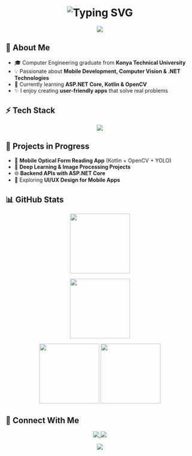 <h1 align="center">
  <img src="https://readme-typing-svg.herokuapp.com?font=Raleway&size=32&duration=3000&pause=700&color=FF6EC7,FF9FF3&center=true&vCenter=true&width=600&lines=Hello+World+!+👋;I'm+Begüm+Yaren+Öztürk;Computer+Engineer+%F0%9F%92%BB;Welcome+to+my+GitHub+!" alt="Typing SVG" />
</h1>

<p align="center">
  <img src="https://capsule-render.vercel.app/api?type=waving&color=0:ff9ff3,100:8e44ad&height=140&section=header&text=✨+Building+Apps+That+Make+Life+Easier+|+Always+Learning&fontSize=26&fontColor=fff&animation=fadeIn" />
</p>

## 🌸 About Me
- 🎓 Computer Engineering graduate from **Konya Technical University**  
- 💡 Passionate about **Mobile Development, Computer Vision & .NET Technologies**  
- 🌱 Currently learning **ASP.NET Core, Kotlin & OpenCV**  
- ✨ I enjoy creating **user-friendly apps** that solve real problems  

## ⚡ Tech Stack
<p align="center">
  <img src="https://skillicons.dev/icons?i=python,kotlin,dotnet,opencv,sql,git,vscode,androidstudio&theme=light&perline=4" />
</p>

## 💼 Projects in Progress
- 📱 **Mobile Optical Form Reading App** (Kotlin + OpenCV + YOLO)  
- 🧠 **Deep Learning & Image Processing Projects**  
- 🌐 **Backend APIs with ASP.NET Core**  
- 🎨 Exploring **UI/UX Design for Mobile Apps**  

## 📊 GitHub Stats

<p align="center">
  <!-- Genel İstatistikler -->
  <img height="160" src="https://github-readme-stats.vercel.app/api?username=yaren0600&show_icons=true&theme=dracula&hide_border=false&hide_title=false&count_private=true" />
  


<p align="center">
  <!-- Top Languages -->
  <img height="160" src="https://github-readme-stats.vercel.app/api/top-langs/?username=yaren0600&layout=compact&theme=dracula&hide_border=false&langs_count=6" />
</p>

<p align="center">
  <!-- Streak Stats -->
  <img src="https://github-readme-streak-stats.herokuapp.com/?user=yaren0600&theme=dracula&hide_border=false" height="160" />

  <!-- Contribution Graph (Dark Theme) -->
  <img src="https://ghchart.rshah.org/yaren0600?bg=1E1E2F&color=FF6EC7&line=FFFFFF&point=FF9FF3" height="160" />
</p>




## 💌 Connect With Me
<p align="center">
  <a href="https://www.linkedin.com/in/begüm-yaren-öztürk00">
    <img src="https://img.shields.io/badge/LinkedIn-0077B5?style=for-the-badge&logo=linkedin&logoColor=white" />
  </a>
  <a href="mailto:begumozturk0600@gmail.com">
    <img src="https://img.shields.io/badge/Email-D14836?style=for-the-badge&logo=gmail&logoColor=white" />
  </a>
</p>

<p align="center">
  <img src="https://capsule-render.vercel.app/api?type=waving&color=0:ff66cc,100:9b59b6&height=160&section=footer&animation=fadeIn" />
</p>
